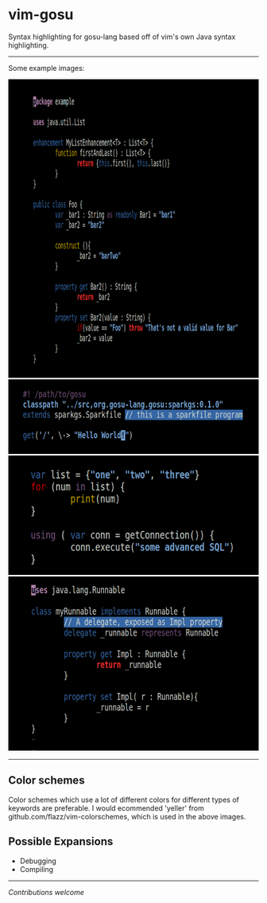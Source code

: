 # vim-gosu
Syntax highlighting for gosu-lang based off of vim's own Java syntax highlighting. 

---

Some example images:

<img src="./images/exClass1.png" height="600" />
<img src="./images/exProg1.png" height="150" />
<img src="./images/exProg2.png" height="240" />
<img src="./images/exClass2.png" height="350" />

---

## Color schemes
Color schemes which use a lot of different colors for different types of keywords are preferable. I would ecommended 'yeller' from github.com/flazz/vim-colorschemes, which is used in the above images.


## Possible Expansions
* Debugging
* Compiling

  

---
*Contributions welcome*

